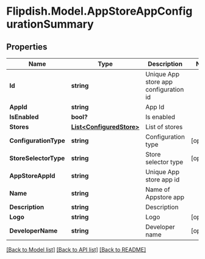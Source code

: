 # Flipdish.Model.AppStoreAppConfigurationSummary
## Properties

Name | Type | Description | Notes
------------ | ------------- | ------------- | -------------
**Id** | **string** | Unique App store app configuration id | 
**AppId** | **string** | App Id | 
**IsEnabled** | **bool?** | Is enabled | 
**Stores** | [**List&lt;ConfiguredStore&gt;**](ConfiguredStore.md) | List of stores | 
**ConfigurationType** | **string** | Configuration type | [optional] 
**StoreSelectorType** | **string** | Store selector type | [optional] 
**AppStoreAppId** | **string** | Unique App store app id | 
**Name** | **string** | Name of Appstore app | 
**Description** | **string** | Description | 
**Logo** | **string** | Logo | [optional] 
**DeveloperName** | **string** | Developer name | [optional] 

[[Back to Model list]](../README.md#documentation-for-models) [[Back to API list]](../README.md#documentation-for-api-endpoints) [[Back to README]](../README.md)

